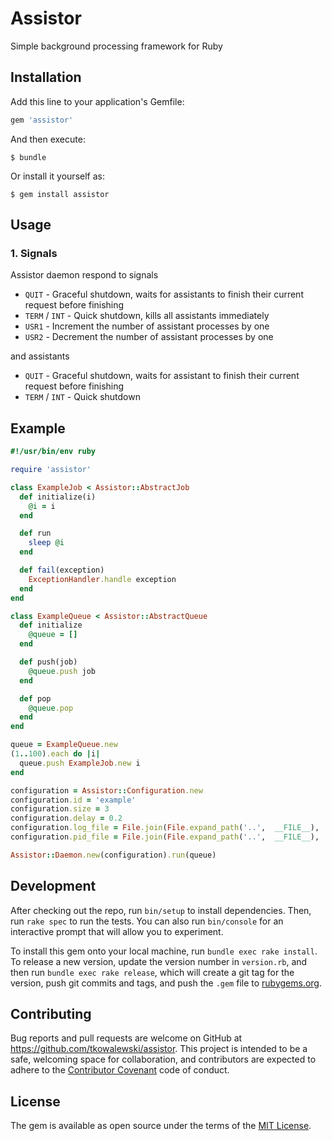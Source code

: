 # Assistor

Simple background processing framework for Ruby

## Installation

Add this line to your application's Gemfile:

```ruby
gem 'assistor'
```

And then execute:

    $ bundle

Or install it yourself as:

    $ gem install assistor

## Usage

### 1. Signals
Assistor daemon respond to signals

* `QUIT` - Graceful shutdown, waits for assistants to finish their current request before finishing
* `TERM` / `INT` - Quick shutdown, kills all assistants immediately
* `USR1` - Increment the number of assistant processes by one
* `USR2` - Decrement the number of assistant processes by one

and assistants

* `QUIT` - Graceful shutdown, waits for assistant to finish their current request before finishing
* `TERM` / `INT` - Quick shutdown


## Example
```ruby
#!/usr/bin/env ruby

require 'assistor'

class ExampleJob < Assistor::AbstractJob
  def initialize(i)
    @i = i
  end

  def run
    sleep @i
  end

  def fail(exception)
    ExceptionHandler.handle exception
  end
end

class ExampleQueue < Assistor::AbstractQueue
  def initialize
    @queue = []
  end

  def push(job)
    @queue.push job
  end

  def pop
    @queue.pop
  end
end

queue = ExampleQueue.new
(1..100).each do |i|
  queue.push ExampleJob.new i
end

configuration = Assistor::Configuration.new
configuration.id = 'example'
configuration.size = 3
configuration.delay = 0.2
configuration.log_file = File.join(File.expand_path('..',  __FILE__), 'example.log')
configuration.pid_file = File.join(File.expand_path('..',  __FILE__), 'example.pid')

Assistor::Daemon.new(configuration).run(queue)
```

## Development

After checking out the repo, run `bin/setup` to install dependencies. Then, run `rake spec` to run the tests. You can also run `bin/console` for an interactive prompt that will allow you to experiment.

To install this gem onto your local machine, run `bundle exec rake install`. To release a new version, update the version number in `version.rb`, and then run `bundle exec rake release`, which will create a git tag for the version, push git commits and tags, and push the `.gem` file to [rubygems.org](https://rubygems.org).

## Contributing

Bug reports and pull requests are welcome on GitHub at https://github.com/tkowalewski/assistor. This project is intended to be a safe, welcoming space for collaboration, and contributors are expected to adhere to the [Contributor Covenant](http://contributor-covenant.org) code of conduct.


## License

The gem is available as open source under the terms of the [MIT License](http://opensource.org/licenses/MIT).


